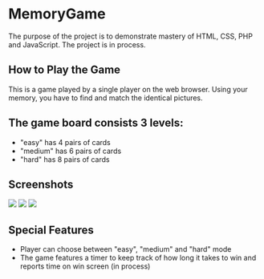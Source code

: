 # MemoryGame

The purpose of the project is to demonstrate mastery of HTML, CSS, PHP and JavaScript.
The project is in process.

## How to Play the Game

This is a game played by a single player on the
web browser. Using your memory, you have
to find and match the identical pictures.

## The game board consists 3 levels:

- "easy" has 4 pairs of cards
- "medium" has 6 pairs of cards
- "hard" has 8 pairs of cards

## Screenshots

[](https://imgur.com/a/RK7FI)
![](https://imgur.com/a/Xzfr2)
![](https://imgur.com/a/bzWiC)
![](https://imgur.com/a/8P3bN)

## Special Features

- Player can choose between "easy", "medium" and "hard" mode
- The game features a timer to keep track of how long it takes to win and reports time on win screen (in process)
